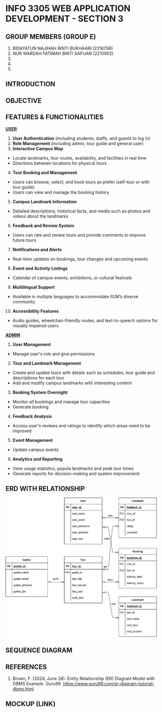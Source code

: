 # INFO 3305 WEB APPLICATION DEVELOPMENT - SECTION 3

## GROUP MEMBERS (GROUP E)
1. BIDAYATUN NAJIHAH BINTI BUKHAARI (2216798)
2. NUR WARDAH FATIMAH BINTI SAFUAN (2210902)
3.
4.
5.

## INTRODUCTION

## OBJECTIVE

## FEATURES & FUNCTIONALITIES
<ins>**USER**</ins>
1.	**User Authentication** (including students, staffs, and guests to log in)
2.	**Role Management** (including admin, tour guide and general user)
3.	**Interactive Campus Map** 
-	Locate landmarks, tour routes, availability, and facilities in real time
-	Directions between locations for physical tours
4.	**Tour Booking and Management**
-	Users can browse, select, and book tours as prefer (self-tour or with tour guide)
-	Users can view and manage the booking history
5.	**Campus Landmark Information**
-	Detailed descriptions, historical facts, and media such as photos and videos about the landmarks 
6.	**Feedback and Review System**
-	Users can rate and review tours and provide comments to improve future tours
7.	**Notifications and Alerts**
-	Real-time updates on bookings, tour changes and upcoming events
8.	**Event and Activity Listings**
-	Calendar of campus events, exhibitions, or cultural festivals
9.	**Multilingual Support**
-	Available in multiple languages to accommodate IIUM’s diverse community
10.	**Accessibility Features**
-	Audio guides, wheelchair-friendly routes, and text-to-speech options for visually impaired users


<ins>**ADMIN**</ins>
1. **User Management**
- Manage user's role and give permissions
2. **Tour and Landmark Management**
- Create and update tours with details such as schedules, tour guide and descriptions for each tour
- Add and modify campus landmarks with interesting content
3. **Booking System Oversight**
- Monitor all bookings and manage tour capacities
- Generate booking 
4. **Feedback Analysis**
- Access user's reviews and ratings to identify which areas need to be improved
5. **Event Management**
- Update campus events
6. **Analytics and Reporting**
- View usage statistics, popula landmarks and peak tour times
- Generate reports for decision-making and system improvement


## ERD WITH RELATIONSHIP
<img src="https://github.com/bdytnnjh/WebApp-Project/blob/main/assets/WA%20ERD.drawio.jpg.jpg" alt="ER diagram" width="500">

## SEQUENCE DIAGRAM

## REFERENCES
1. Brown, F. (2024, June 28). Entity Relationship (ER) Diagram Model with DBMS Example. Guru99. https://www.guru99.com/er-diagram-tutorial-dbms.html

## MOCKUP (LINK)


